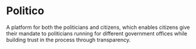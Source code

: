 # Politico
A platform for both the politicians and citizens, which enables citizens give their mandate to politicians running for different government offices while building trust in the process through transparency.
